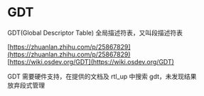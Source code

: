 # GDT

GDT(Global Descriptor Table) 全局描述符表，又叫段描述符表

[https://zhuanlan.zhihu.com/p/25867829](https://zhuanlan.zhihu.com/p/25867829)  
[https://wiki.osdev.org/GDT](https://wiki.osdev.org/GDT)

GDT 需要硬件支持，在提供的文档及 rtl_up 中搜索 gdt，未发现结果  
放弃段式管理
